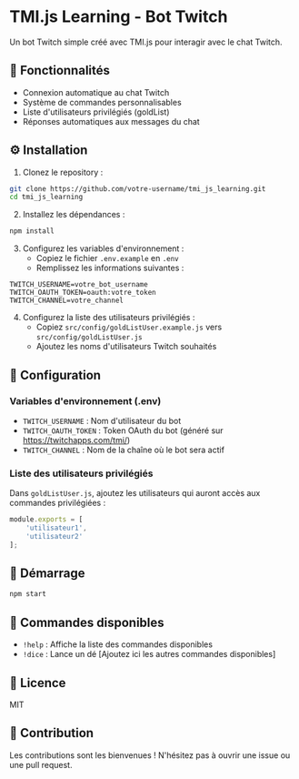 # TMI.js Learning - Bot Twitch

Un bot Twitch simple créé avec TMI.js pour interagir avec le chat Twitch.

## 🚀 Fonctionnalités

- Connexion automatique au chat Twitch
- Système de commandes personnalisables
- Liste d'utilisateurs privilégiés (goldList)
- Réponses automatiques aux messages du chat

## ⚙️ Installation

1. Clonez le repository :
```bash
git clone https://github.com/votre-username/tmi_js_learning.git
cd tmi_js_learning
```

2. Installez les dépendances :
```bash
npm install
```

3. Configurez les variables d'environnement :
   - Copiez le fichier `.env.example` en `.env`
   - Remplissez les informations suivantes :
```env
TWITCH_USERNAME=votre_bot_username
TWITCH_OAUTH_TOKEN=oauth:votre_token
TWITCH_CHANNEL=votre_channel
```

4. Configurez la liste des utilisateurs privilégiés :
   - Copiez `src/config/goldListUser.example.js` vers `src/config/goldListUser.js`
   - Ajoutez les noms d'utilisateurs Twitch souhaités

## 🔧 Configuration

### Variables d'environnement (.env)
- `TWITCH_USERNAME` : Nom d'utilisateur du bot
- `TWITCH_OAUTH_TOKEN` : Token OAuth du bot (généré sur https://twitchapps.com/tmi/)
- `TWITCH_CHANNEL` : Nom de la chaîne où le bot sera actif

### Liste des utilisateurs privilégiés
Dans `goldListUser.js`, ajoutez les utilisateurs qui auront accès aux commandes privilégiées :
```javascript
module.exports = [
    'utilisateur1',
    'utilisateur2'
];
```

## 🚀 Démarrage

```bash
npm start
```

## 📝 Commandes disponibles

- `!help` : Affiche la liste des commandes disponibles
- `!dice` : Lance un dé
[Ajoutez ici les autres commandes disponibles]

## 📜 Licence

MIT

## 🤝 Contribution

Les contributions sont les bienvenues ! N'hésitez pas à ouvrir une issue ou une pull request.
